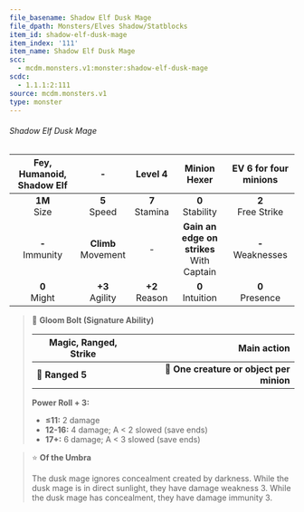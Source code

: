 ```yaml
---
file_basename: Shadow Elf Dusk Mage
file_dpath: Monsters/Elves Shadow/Statblocks
item_id: shadow-elf-dusk-mage
item_index: '111'
item_name: Shadow Elf Dusk Mage
scc:
  - mcdm.monsters.v1:monster:shadow-elf-dusk-mage
scdc:
  - 1.1.1:2:111
source: mcdm.monsters.v1
type: monster
---
```


###### Shadow Elf Dusk Mage

| Fey, Humanoid, Shadow Elf |            -            |      Level 4       |                 Minion Hexer                  | EV 6 for four minions  |
| :-----------------------: | :---------------------: | :----------------: | :-------------------------------------------: | :--------------------: |
|     **1M**<br/> Size      |    **5**<br/> Speed     | **7**<br/> Stamina |             **0**<br/> Stability              | **2**<br/> Free Strike |
|    **-**<br/> Immunity    | **Climb**<br/> Movement |         -          | **Gain an edge on strikes**<br/> With Captain | **-**<br/> Weaknesses  |
|     **0**<br/> Might      |   **+3**<br/> Agility   | **+2**<br/> Reason |             **0**<br/> Intuition              |  **0**<br/> Presence   |

<!-- -->
> 🏹 **Gloom Bolt (Signature Ability)**
>
> | **Magic, Ranged, Strike** |                          **Main action** |
> | ------------------------- | ---------------------------------------: |
> | **📏 Ranged 5**           | **🎯 One creature or object per minion** |
>
> **Power Roll + 3:**
>
> - **≤11:** 2 damage
> - **12-16:** 4 damage; A < 2 slowed (save ends)
> - **17+:** 6 damage; A < 3 slowed (save ends)

<!-- -->
> ⭐️ **Of the Umbra**
>
> The dusk mage ignores concealment created by darkness. While the dusk mage is in direct sunlight, they have damage weakness 3. While the dusk mage has concealment, they have damage immunity 3.
